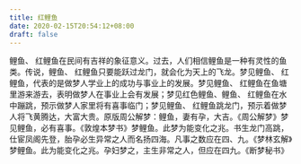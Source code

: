 ```yaml
---
title: 红鲤鱼
date: 2020-02-15T20:54:12+08:00
draft: false
---
```


鲤鱼、 红鲤鱼在民间有吉祥的象征意义。过去，人们相信鲤鱼是一种有灵性的鱼类。传说，鲤鱼、 红鲤鱼只要能跃过龙门，就会化为天上的飞龙。梦见鲤鱼、 红鲤鱼，代表的是做梦人学业上的成功与事业上的发展。梦见鲤鱼、 红鲤鱼在鱼塘里游来游去，表明做梦人在事业上会有发展；梦见红色鲤鱼、鲤鱼、 红鲤鱼在水中蹦跳，预示做梦人家里将有喜事临门；梦见鲤鱼、 红鲤鱼跳龙门，预示着做梦人将飞黄腾达，大富大贵。原版周公解梦：鲤鱼，妻有孕，大吉。《周公解梦》梦见鲤鱼，必有喜事。《敦煌本梦书》梦鲤鱼。此梦为能变化之兆。书生龙门高跳，仕宦凤阁先登，胎孕必生异常之人而名扬四海。凡事之数应在四、九。《梦林玄解》梦鲤鱼。此为能变化之兆。孕妇梦之，主生非常之人，但应在四九。《断梦秘书》